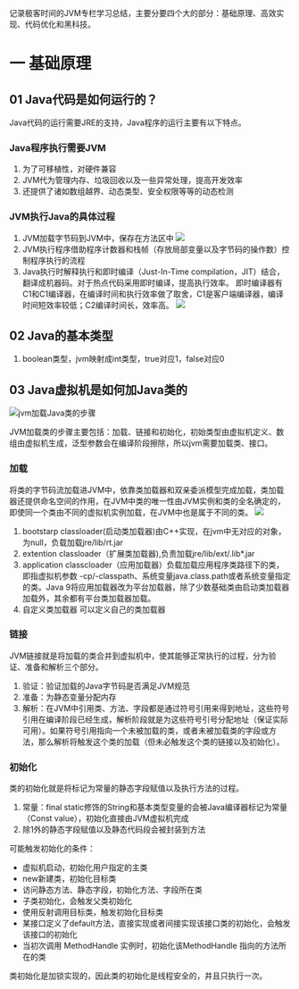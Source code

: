 记录极客时间的JVM专栏学习总结，主要分要四个大的部分：基础原理、高效实现、代码优化和黑科技。
# 一 基础原理

## 01 Java代码是如何运行的？
Java代码的运行需要JRE的支持，Java程序的运行主要有以下特点。

### Java程序执行需要JVM
1. 为了可移植性，对硬件兼容
2. JVM代为管理内存、垃圾回收以及一些异常处理，提高开发效率
3. 还提供了诸如数组越界、动态类型、安全权限等等的动态检测

### JVM执行Java的具体过程
1. JVM加载字节码到JVM中，保存在方法区中
![](https://static001.geekbang.org/resource/image/ab/77/ab5c3523af08e0bf2f689c1d6033ef77.png)
2. JVM执行程序借助程序计数器和栈帧（存放局部变量以及字节码的操作数）控制程序执行的流程
3. Java执行时解释执行和即时编译（Just-In-Time compilation，JIT）结合，翻译成机器码。对于热点代码采用即时编译，提高执行效率。
即时编译器有C1和C1编译器，在编译时间和执行效率做了取舍，C1是客户端编译器，编译时间短效率较低；C2编译时间长，效率高。
![](https://static001.geekbang.org/resource/image/5e/3b/5ee351091464de78eed75438b6f9183b.png)

## 02 Java的基本类型

1. boolean类型，jvm映射成int类型，true对应1，false对应0

## 03 Java虚拟机是如何加Java类的
![jvm加载Java类的步骤](https://ss3.bdstatic.com/70cFv8Sh_Q1YnxGkpoWK1HF6hhy/it/u=4057600875,3355003324&fm=26&gp=0.jpg)  

JVM加载类的步骤主要包括：加载、链接和初始化，初始类型由虚拟机定义、数组由虚拟机生成，泛型参数会在编译阶段擦除，所以jvm需要加载类、接口。  

### 加载  
将类的字节码流加载进JVM中，依靠类加载器和双亲委派模型完成加载，类加载器还提供命名空间的作用，在JVM中类的唯一性由JVM实例和类的全名确定的，即使同一个类由不同的虚拟机实例加载，在JVM中也是属于不同的类。
![](https://timgsa.baidu.com/timg?image&quality=80&size=b9999_10000&sec=1559149805779&di=12240aa7f91f800f0dfa5c0feb481f03&imgtype=0&src=http%3A%2F%2Fimage.mamicode.com%2Finfo%2F201807%2F20180703005054349154.png)  
1. bootstarp classloader(启动类加载器)由C++实现，在jvm中无对应的对象，为null，负载加载jre/lib/rt.jar
2. extention classloader（扩展类加载器),负责加载jre/lib/ext/.lib*.jar
3. application classcloader（应用加载器）负载加载应用程序类路径下的类，即指虚拟机参数 -cp/-classpath、系统变量java.class.path或者系统变量指定的类。Java 9将应用加载器改为平台加载器，除了少数基础类由启动类加载器加载外，其余都有平台类加载器加载。
4. 自定义类加载器
可以定义自己的类加载器

### 链接
JVM链接就是将加载的类合并到虚拟机中，使其能够正常执行的过程，分为验证、准备和解析三个部分。
1. 验证：验证加载的Java字节码是否满足JVM规范
2. 准备：为静态变量分配内存
3. 解析：在JVM中引用类、方法、字段都是通过符号引用来得到地址，这些符号引用在编译阶段已经生成，解析阶段就是为这些符号引号分配地址（保证实际可用）。如果符号引用指向一个未被加载的类，或者未被加载类的字段或方法，那么解析将触发这个类的加载（但未必触发这个类的链接以及初始化）。

### 初始化
类的初始化就是将标记为常量的静态字段赋值以及执行<clint>方法的过程。
1. 常量：final static修饰的String和基本类型变量的会被Java编译器标记为常量（Const value），初始化直接由JVM虚拟机完成
2. 除1外的静态字段赋值以及静态代码段会被封装到<clint>方法  

可能触发初始化的条件：
- 虚拟机启动，初始化用户指定的主类
- new新建类，初始化目标类
- 访问静态方法、静态字段，初始化方法、字段所在类
- 子类初始化，会触发父类初始化
- 使用反射调用目标类，触发初始化目标类
- 某接口定义了default方法，直接实现或者间接实现该接口类的初始化，会触发该接口的初始化
- 当初次调用 MethodHandle 实例时，初始化该MethodHandle 指向的方法所在的类  

类初始化是加锁实现的，因此类的初始化是线程安全的，并且只执行一次。

